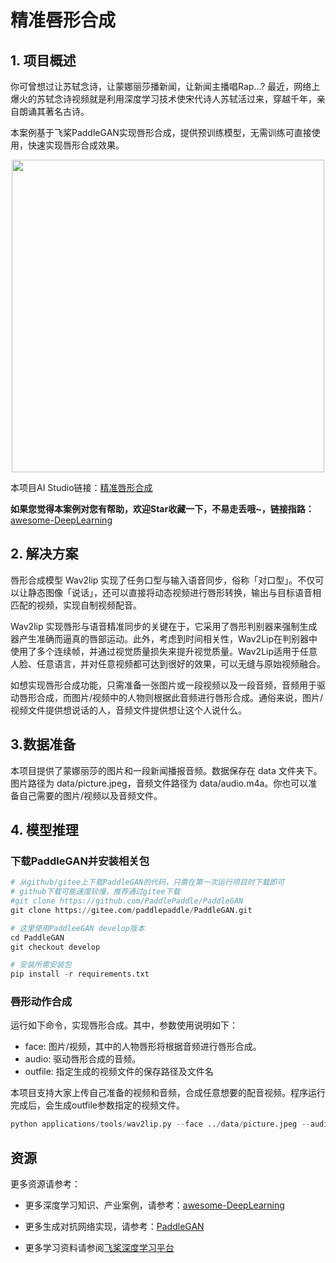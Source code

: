 # 精准唇形合成

## 1. 项目概述
你可曾想过让苏轼念诗，让蒙娜丽莎播新闻，让新闻主播唱Rap...? 最近，网络上爆火的苏轼念诗视频就是利用深度学习技术使宋代诗人苏轼活过来，穿越千年，亲自朗诵其著名古诗。

本案例基于飞桨PaddleGAN实现唇形合成，提供预训练模型，无需训练可直接使用，快速实现唇形合成效果。

<center><img src="https://ai-studio-static-online.cdn.bcebos.com/16d0b24fdc5c451395b3b308cf27b59bd4b024366b41457dbb80d0105f938849" width=500></center>



本项目AI Studio链接：[精准唇形合成](https://aistudio.baidu.com/aistudio/projectdetail/2504802)

**如果您觉得本案例对您有帮助，欢迎Star收藏一下，不易走丢哦~，链接指路：** [awesome-DeepLearning](
https://github.com/PaddlePaddle/awesome-DeepLearning)



## 2. 解决方案

唇形合成模型 Wav2lip 实现了任务口型与输入语音同步，俗称「对口型」。不仅可以让静态图像「说话」，还可以直接将动态视频进行唇形转换，输出与目标语音相匹配的视频，实现自制视频配音。

Wav2lip 实现唇形与语音精准同步的关键在于，它采用了唇形判别器来强制生成器产生准确而逼真的唇部运动。此外，考虑到时间相关性，Wav2Lip在判别器中使用了多个连续帧，并通过视觉质量损失来提升视觉质量。Wav2Lip适用于任意人脸、任意语言，并对任意视频都可达到很好的效果，可以无缝与原始视频融合。

如想实现唇形合成功能，只需准备一张图片或一段视频以及一段音频，音频用于驱动唇形合成，而图片/视频中的人物则根据此音频进行唇形合成。通俗来说，图片/视频文件提供想说话的人，音频文件提供想让这个人说什么。



## 3.数据准备
本项目提供了蒙娜丽莎的图片和一段新闻播报音频。数据保存在 data 文件夹下。图片路径为 data/picture.jpeg，音频文件路径为 data/audio.m4a。你也可以准备自己需要的图片/视频以及音频文件。



## 4. 模型推理

### 下载PaddleGAN并安装相关包


```python
# 从github/gitee上下载PaddleGAN的代码，只需在第一次运行项目时下载即可
# github下载可能速度较慢，推荐通过gitee下载
#git clone https://github.com/PaddlePaddle/PaddleGAN
git clone https://gitee.com/paddlepaddle/PaddleGAN.git
```


```python
# 这里使用PaddleeGAN develop版本
cd PaddleGAN
git checkout develop
```


```python
# 安装所需安装包
pip install -r requirements.txt
```

### 唇形动作合成
运行如下命令，实现唇形合成。其中，参数使用说明如下：

- face: 图片/视频，其中的人物唇形将根据音频进行唇形合成。
- audio: 驱动唇形合成的音频。
- outfile: 指定生成的视频文件的保存路径及文件名

本项目支持大家上传自己准备的视频和音频，合成任意想要的配音视频。程序运行完成后，会生成outfile参数指定的视频文件。


```python
python applications/tools/wav2lip.py --face ../data/picture.jpeg --audio ../data/audio.m4a --outfile ../data/output.mp4
```



## 资源

更多资源请参考：

* 更多深度学习知识、产业案例，请参考：[awesome-DeepLearning](https://github.com/paddlepaddle/awesome-DeepLearning)

* 更多生成对抗网络实现，请参考：[PaddleGAN](https://github.com/PaddlePaddle/PaddleGAN)

* 更多学习资料请参阅[飞桨深度学习平台](https://www.paddlepaddle.org.cn/?fr=paddleEdu_aistudio)
